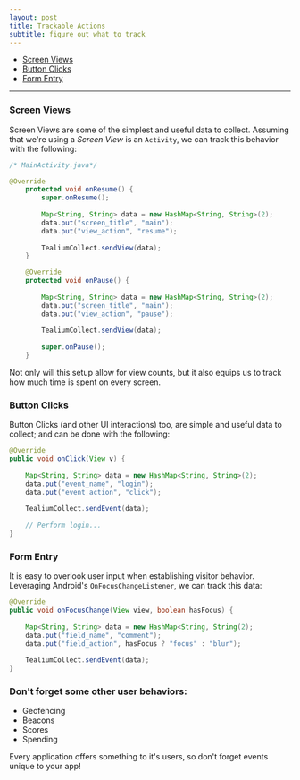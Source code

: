 ```yaml
---
layout: post
title: Trackable Actions
subtitle: figure out what to track
---
```


* [Screen Views](trackable-actions.html#screen-views)
* [Button Clicks](trackable-actions.html#button-clicks)
* [Form Entry](trackable-actions.html#form-entry)

<hr/>

<!--more--> 

### <span id="screen-views"/> Screen Views

Screen Views are some of the simplest and useful data to collect. Assuming that we&apos;re using a *Screen View* is an ```Activity```, we can track this behavior with the following: 

```java
/* MainActivity.java*/

@Override
    protected void onResume() {
        super.onResume();
		
		Map<String, String> data = new HashMap<String, String>(2);
		data.put("screen_title", "main");
		data.put("view_action", "resume");
		
		TealiumCollect.sendView(data);
    }

    @Override
    protected void onPause() {
		
		Map<String, String> data = new HashMap<String, String>(2);
		data.put("screen_title", "main");
		data.put("view_action", "pause");
		
		TealiumCollect.sendView(data);
		
        super.onPause();
    }
```

Not only will this setup allow for view counts, but it also equips us to track how much time is spent on every screen. 

### <span id="button-clicks"/> Button Clicks

Button Clicks (and other UI interactions) too, are simple and useful data to collect; and can be done with the following:  

```java
@Override
public void onClick(View v) {
	
	Map<String, String> data = new HashMap<String, String>(2);
	data.put("event_name", "login");
	data.put("event_action", "click");
	
	TealiumCollect.sendEvent(data);
	
	// Perform login...
}
```

### <span id="form-entry"/> Form Entry

It is easy to overlook user input when establishing visitor behavior. Leveraging Android&apos;s ```OnFocusChangeListener```, we can track this data:  

```java
@Override
public void onFocusChange(View view, boolean hasFocus) {
	
	Map<String, String> data = new HashMap<String, String(2);
	data.put("field_name", "comment");
	data.put("field_action", hasFocus ? "focus" : "blur");
	
	TealiumCollect.sendEvent(data);
}
```

### Don&apos;t forget some other user behaviors: 

* Geofencing
* Beacons
* Scores
* Spending 

Every application offers something to it&apos;s users, so don&apos;t forget events unique to your app!